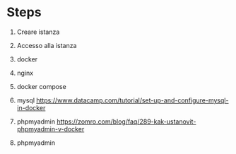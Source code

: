 # Steps

1) Creare istanza
1) Accesso alla istanza
1) docker
1) nginx
1) docker compose

1) mysql
https://www.datacamp.com/tutorial/set-up-and-configure-mysql-in-docker
1) phpmyadmin
https://zomro.com/blog/faq/289-kak-ustanovit-phpmyadmin-v-docker

1) phpmyadmin